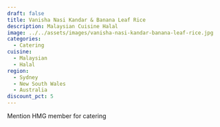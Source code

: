```yaml
---
draft: false
title: Vanisha Nasi Kandar & Banana Leaf Rice
description: Malaysian Cuisine Halal
image: ../../assets/images/vanisha-nasi-kandar-banana-leaf-rice.jpg
categories:
  - Catering
cuisine:
  - Malaysian
  - Halal
region:
  - Sydney
  - New South Wales
  - Australia
discount_pct: 5
---
```


Mention HMG member for catering
